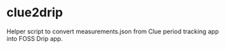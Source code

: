 # clue2drip
Helper script to convert measurements.json from Clue period tracking app into FOSS Drip app.
